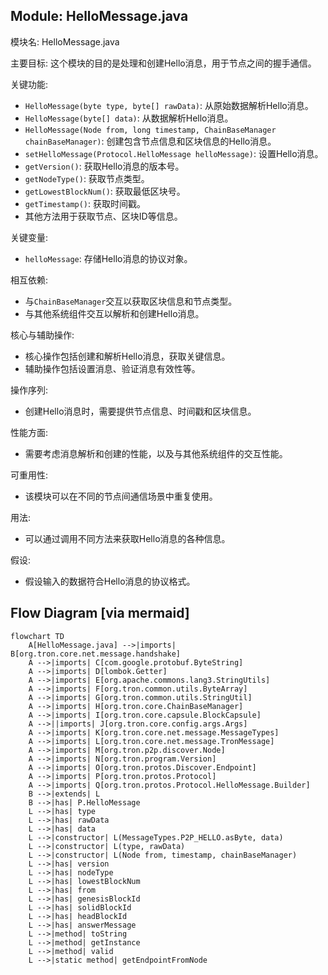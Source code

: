 ## Module: HelloMessage.java
模块名: HelloMessage.java

主要目标: 这个模块的目的是处理和创建Hello消息，用于节点之间的握手通信。

关键功能: 
- `HelloMessage(byte type, byte[] rawData)`: 从原始数据解析Hello消息。
- `HelloMessage(byte[] data)`: 从数据解析Hello消息。
- `HelloMessage(Node from, long timestamp, ChainBaseManager chainBaseManager)`: 创建包含节点信息和区块信息的Hello消息。
- `setHelloMessage(Protocol.HelloMessage helloMessage)`: 设置Hello消息。
- `getVersion()`: 获取Hello消息的版本号。
- `getNodeType()`: 获取节点类型。
- `getLowestBlockNum()`: 获取最低区块号。
- `getTimestamp()`: 获取时间戳。
- 其他方法用于获取节点、区块ID等信息。

关键变量: 
- `helloMessage`: 存储Hello消息的协议对象。

相互依赖: 
- 与`ChainBaseManager`交互以获取区块信息和节点类型。
- 与其他系统组件交互以解析和创建Hello消息。

核心与辅助操作: 
- 核心操作包括创建和解析Hello消息，获取关键信息。
- 辅助操作包括设置消息、验证消息有效性等。

操作序列: 
- 创建Hello消息时，需要提供节点信息、时间戳和区块信息。

性能方面: 
- 需要考虑消息解析和创建的性能，以及与其他系统组件的交互性能。

可重用性: 
- 该模块可以在不同的节点间通信场景中重复使用。

用法: 
- 可以通过调用不同方法来获取Hello消息的各种信息。

假设: 
- 假设输入的数据符合Hello消息的协议格式。
## Flow Diagram [via mermaid]
```mermaid
flowchart TD
    A[HelloMessage.java] -->|imports| B[org.tron.core.net.message.handshake]
    A -->|imports| C[com.google.protobuf.ByteString]
    A -->|imports| D[lombok.Getter]
    A -->|imports| E[org.apache.commons.lang3.StringUtils]
    A -->|imports| F[org.tron.common.utils.ByteArray]
    A -->|imports| G[org.tron.common.utils.StringUtil]
    A -->|imports| H[org.tron.core.ChainBaseManager]
    A -->|imports| I[org.tron.core.capsule.BlockCapsule]
    A -->||imports| J[org.tron.core.config.args.Args]
    A -->|imports| K[org.tron.core.net.message.MessageTypes]
    A -->|imports| L[org.tron.core.net.message.TronMessage]
    A -->|imports| M[org.tron.p2p.discover.Node]
    A -->|imports| N[org.tron.program.Version]
    A -->|imports| O[org.tron.protos.Discover.Endpoint]
    A -->|imports| P[org.tron.protos.Protocol]
    A -->|imports| Q[org.tron.protos.Protocol.HelloMessage.Builder]
    B -->|extends| L
    B -->|has| P.HelloMessage
    L -->|has| type
    L -->|has| rawData
    L -->|has| data
    L -->|constructor| L(MessageTypes.P2P_HELLO.asByte, data)
    L -->|constructor| L(type, rawData)
    L -->|constructor| L(Node from, timestamp, chainBaseManager)
    L -->|has| version
    L -->|has| nodeType
    L -->|has| lowestBlockNum
    L -->|has| from
    L -->|has| genesisBlockId
    L -->|has| solidBlockId
    L -->|has| headBlockId
    L -->|has| answerMessage
    L -->|method| toString
    L -->|method| getInstance
    L -->|method| valid
    L -->|static method| getEndpointFromNode
```
